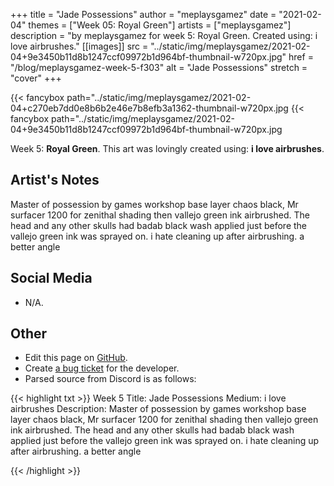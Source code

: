 +++
title =       "Jade Possessions"
author =      "meplaysgamez"
date =        "2021-02-04"
themes =      ["Week 05: Royal Green"]
artists =     ["meplaysgamez"]
description = "by meplaysgamez for week 5: Royal Green. Created using: i love airbrushes."
[[images]]
              src = "../static/img/meplaysgamez/2021-02-04+9e3450b11d8b1247ccf09972b1d964bf-thumbnail-w720px.jpg"
              href = "/blog/meplaysgamez-week-5-f303"
              alt = "Jade Possessions"
              stretch = "cover"
+++


{{< fancybox path="../static/img/meplaysgamez/2021-02-04+c270eb7dd0e8b6b2e46e7b8efb3a1362-thumbnail-w720px.jpg
{{< fancybox path="../static/img/meplaysgamez/2021-02-04+9e3450b11d8b1247ccf09972b1d964bf-thumbnail-w720px.jpg

Week 5: **Royal Green**. This art was lovingly created using: **i love airbrushes**.

## Artist's Notes

Master of possession by games workshop base layer chaos black, Mr surfacer 1200 for zenithal shading then vallejo green ink airbrushed. The head and any other skulls had badab black wash applied just before the vallejo green ink was sprayed on.
i hate cleaning up after airbrushing.
a better angle

## Social Media

- N/A.

## Other

- Edit this page on [GitHub](https://github.com/teaminkling/web-refresh/edit/main/content/blog/meplaysgamez-week-5-f303.md).
- Create [a bug ticket](https://github.com/teaminkling/web-refresh/issues/new?assignees=&labels=bug&template=problem-report.md&title=) for the developer.
- Parsed source from Discord is as follows:

{{< highlight txt >}}
Week 5
Title: Jade Possessions
Medium: i love airbrushes
Description: Master of possession by games workshop base layer chaos black, Mr surfacer 1200 for zenithal shading then vallejo green ink airbrushed. The head and any other skulls had badab black wash applied just before the vallejo green ink was sprayed on.
i hate cleaning up after airbrushing.
a better angle

{{< /highlight >}}